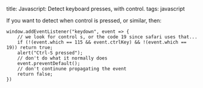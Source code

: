 title: Javascript: Detect keyboard presses, with control.
tags: javascript

If you want to detect when control is pressed, or similar, then:

```
window.addEventListener("keydown", event => {
    // we look for control s, or the code 19 since safari uses that...
    if (!(event.which == 115 && event.ctrlKey) && !(event.which == 19)) return true;
    alert("Ctrl-S pressed");
    // don't do what it normally does
    event.preventDefault();
    // don't continune propagating the event
    return false;
})
```
